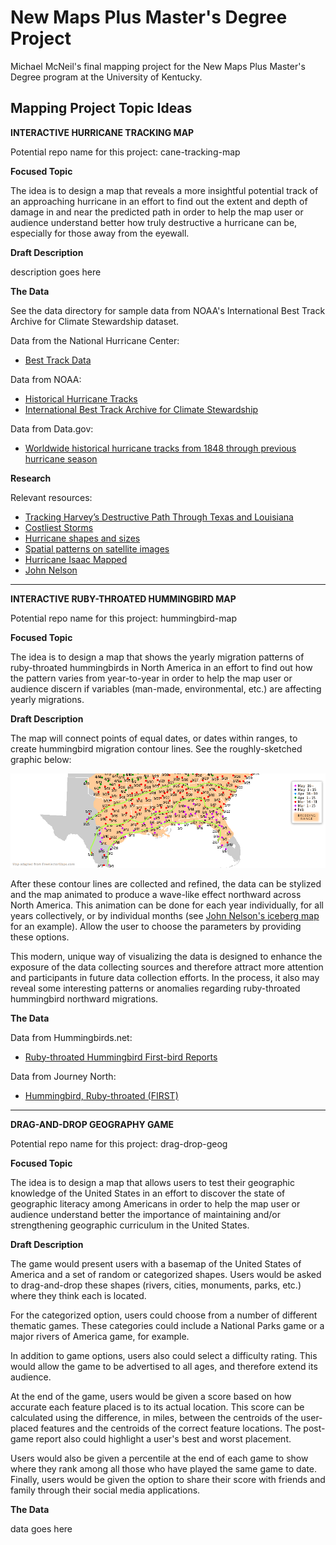 # New Maps Plus Master's Degree Project
Michael McNeil's final mapping project for the New Maps Plus Master's Degree program at the University of Kentucky.

## Mapping Project Topic Ideas

**INTERACTIVE HURRICANE TRACKING MAP**

Potential repo name for this project: cane-tracking-map 

**Focused Topic**

The idea is to design a map that reveals a more insightful potential track of an approaching hurricane in an effort to find out the extent and depth of damage in and near the predicted path in order to help the map user or audience understand better how truly destructive a hurricane can be, especially for those away from the eyewall.

**Draft Description**

description goes here

**The Data**

See the data directory for sample data from NOAA's International Best Track Archive for Climate Stewardship dataset.

Data from the National Hurricane Center:

  * [Best Track Data](https://www.nhc.noaa.gov/data/#hurdat)

Data from NOAA:

  * [Historical Hurricane Tracks](https://coast.noaa.gov/digitalcoast/tools/hurricanes.html)
  * [International Best Track Archive for Climate Stewardship](https://www.ncdc.noaa.gov/ibtracs/index.php?name=ibtracs-data)

Data from Data.gov:

  * [Worldwide historical hurricane tracks from 1848 through previous hurricane season](https://catalog.data.gov/dataset/worldwide-historical-hurricane-tracks-from-1848-through-the-previous-hurricane-season)

**Research**

Relevant resources:

  * [Tracking Harvey’s Destructive Path Through Texas and Louisiana](https://www.nytimes.com/interactive/2017/08/24/us/hurricane-harvey-texas.html)
  * [Costliest Storms](https://www.nhc.noaa.gov/dcmi.shtml)
  * [Hurricane shapes and sizes](https://www.popsci.com/hurricane-shape-size)
  * [Spatial patterns on satellite images](http://www.aag.org/galleries/education-files/1_patterns.pdf)
  * [Hurricane Isaac Mapped](https://www.gislounge.com/hurricane-isaac-mapped/)
  * [John Nelson](http://uxblog.idvsolutions.com/2012/08/hurricanes-since-1851.html)

---

**INTERACTIVE RUBY-THROATED HUMMINGBIRD MAP**

Potential repo name for this project: hummingbird-map 

**Focused Topic**

The idea is to design a map that shows the yearly migration patterns of ruby-throated hummingbirds in North America in an effort to find out how the pattern varies from year-to-year in order to help the map user or audience discern if variables (man-made, environmental, etc.) are affecting yearly migrations.

**Draft Description**

The map will connect points of equal dates, or dates within ranges, to create hummingbird migration contour lines. See the roughly-sketched graphic below:

![hummingbird contours](/images/hbird-contours.png "Hummingbird Contours Map")

After these contour lines are collected and refined, the data can be stylized and the map animated to produce a wave-like effect northward across North America. This animation can be done for each year individually, for all years collectively, or by individual months (see [John Nelson's iceberg map](https://www.esri.com/arcgis-blog/products/arcgis-pro/mapping/iceberg-map-part-2-animation/) for an example). Allow the user to choose the parameters by providing these options. 

This modern, unique way of visualizing the data is designed to enhance the exposure of the data collecting sources and therefore attract more attention and participants in future data collection efforts. In the process, it also may reveal some interesting patterns or anomalies regarding ruby-throated hummingbird northward migrations.

**The Data**

Data from Hummingbirds.net:

  * [Ruby-throated Hummingbird First-bird Reports](http://www.hummingbirds.net/map.html)
  
Data from Journey North:

  * [Hummingbird, Ruby-throated (FIRST)](https://maps.journeynorth.org/map/?map=hummingbird-ruby-throated-first&year=2019)

---

**DRAG-AND-DROP GEOGRAPHY GAME**

Potential repo name for this project: drag-drop-geog

**Focused Topic**

The idea is to design a map that allows users to test their geographic knowledge of the United States in an effort to discover the state of geographic literacy among Americans in order to help the map user or audience understand better the importance of maintaining and/or strengthening geographic curriculum in the United States.

**Draft Description**

The game would present users with a basemap of the United States of America and a set of random or categorized shapes. Users would be asked to drag-and-drop these shapes (rivers, cities, monuments, parks, etc.) where they think each is located. 

For the categorized option, users could choose from a number of different thematic games. These categories could include a National Parks game or a major rivers of America game, for example.

In addition to game options, users also could select a difficulty rating. This would allow the game to be advertised to all ages, and therefore extend its audience.

At the end of the game, users would be given a score based on how accurate each feature placed is to its actual location. This score can be calculated using the difference, in miles, between the centroids of the user-placed features and the centroids of the correct feature locations. The post-game report also could highlight a user's best and worst placement.

Users would also be given a percentile at the end of each game to show where they rank among all those who have played the same game to date. Finally, users would be given the option to share their score with friends and family through their social media applications.

**The Data**

data goes here
